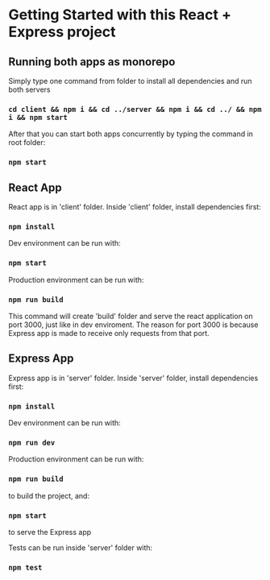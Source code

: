 # Getting Started with this React + Express project

## Running both apps as monorepo

Simply type one command from folder to install all dependencies and run both servers

### `cd client && npm i && cd ../server && npm i && cd ../ && npm i && npm start`

After that you can start both apps concurrently by typing the command in root folder:

### `npm start`

## React App

React app is in 'client' folder.
Inside 'client' folder, install dependencies first:

### `npm install`

Dev environment can be run with:

### `npm start`

Production environment can be run with:

### `npm run build`

This command will create 'build' folder and serve the react application on port 3000, just like in dev enviroment.
The reason for port 3000 is because Express app is made to receive only requests from that port.

## Express App

Express app is in 'server' folder.
Inside 'server' folder, install dependencies first:

### `npm install`

Dev environment can be run with:

### `npm run dev`

Production environment can be run with:

### `npm run build`

to build the project, and:

### `npm start`

to serve the Express app

Tests can be run inside 'server' folder with:

### `npm test`
